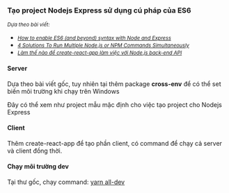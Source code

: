 ﻿### Tạo project Nodejs Express sử dụng cú pháp của ES6
<small>*Dựa theo bài viết:*</small>
*  <small>*<a href="https://www.freecodecamp.org/news/how-to-enable-es6-and-beyond-syntax-with-node-and-express-68d3e11fe1ab/" target="_blank">How to enable ES6 (and beyond) syntax with Node and Express</a>*</small>
*  <small>*<a href="https://itnext.io/4-solutions-to-run-multiple-node-js-or-npm-commands-simultaneously-9edaa6215a93" target="_blank">4 Solutions To Run Multiple Node.js or NPM Commands Simultaneously</a>*</small>
*  <small>*<a href="https://techmaster.vn/posts/34640/lam-the-nao-de-create-react-app-lam-viec-voi-nodejs-back-end-api" target="_blank">Làm thế nào để create-react-app làm việc với Node.js back-end API</a>*</small>

#### Server

Dựa theo bài viết gốc, tuy nhiên tại thêm package **cross-env** để có thể set biến môi trường khi chạy trên Windows

Đây có thể xem như project mẫu mặc định cho việc tạo project cho Nodejs Express

#### Client

Thêm create-react-app để tạo phần client, có command để chạy cả server và client đồng thời.

#### Chạy môi trường dev

Tại thư gốc, chạy command: <u>yarn all-dev</u>

